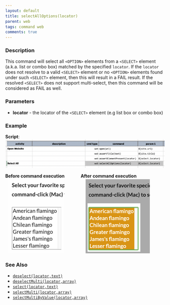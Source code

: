 ```yaml
---
layout: default
title: selectAllOptions(locator)
parent: web
tags: command web
comments: true
---
```


### Description
This command will select all `<OPTION>` elements from a `<SELECT>` element (a.k.a. list or combo box) matched by 
the specified `locator`. If the `locator` does not resolve to a valid `<SELECT>` element or no `<OPTION>` elements 
found under such `<SELECT>` element, then this will result in a FAIL result. If the resolved `<SELECT>` does not 
support multi-select, then this command will be considered as FAIL as well.


### Parameters
- **locator** - the locator of the `<SELECT>` element (e.g list box or combo box)


### Example
**Script**:<br/>
![](image/selectAllOptions_01.png)

**Before command execution**       &nbsp;&nbsp;&nbsp;&nbsp;&nbsp;&nbsp;&nbsp;&nbsp;&nbsp;&nbsp;&nbsp; **After command execution**<br/>
&nbsp;&nbsp;![](image/selectAllOptions_02.png) &nbsp;&nbsp;&nbsp;&nbsp;&nbsp;&nbsp;&nbsp;&nbsp;&nbsp;&nbsp;&nbsp;&nbsp;&nbsp;&nbsp;&nbsp; ![](image/selectAllOptions_03.png)


### See Also
- [`deselect(locator,text)`](deselect(locator,text))
- [`deselectMulti(locator,array)`](deselectMulti(locator,array))
- [`select(locator,text)`](select(locator,text))
- [`selectMulti(locator,array)`](selectMulti(locator,array))
- [`selectMultiByValue(locator,array)`](selectMultiByValue(locator,array))
